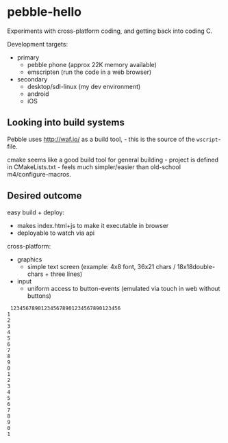 # pebble-hello 

Experiments with cross-platform coding, and getting back into coding C.

Development targets:

- primary
    - pebble phone (approx 22K memory available)
    - emscripten (run the code in a web browser)
- secondary
    - desktop/sdl-linux (my dev environment)
    - android
    - iOS

## Looking into build systems

Pebble uses http://waf.io/ as a build tool, - this is the source of the `wscript`-file.

cmake seems like a good build tool for general building - project is defined in CMakeLists.txt - feels much simpler/easier than old-school m4/configure-macros.

## Desired outcome

easy build + deploy:

- makes index.html+js to make it executable in browser
- deployable to watch via api

cross-platform:

- graphics
    - simple text screen (example: 4x8 font, 36x21 chars / 18x18double-chars + three lines) 
- input
    - uniform access to button-events (emulated via touch in web without buttons)

```
 123456789012345678901234567890123456
1
2
3
4
5
6
7
8
9
0
1
2
3
4
5
6
7
8
9
0
1
```
